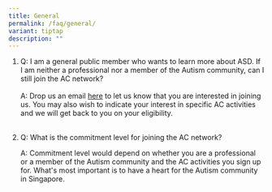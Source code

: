 ```yaml
---
title: General
permalink: /faq/general/
variant: tiptap
description: ""
---
```

<ol data-tight="true" class="tight">
<li>
<p>Q: I am a general public member who wants to learn more about ASD. If
I am neither a professional nor a member of the Autism community, can I
still join the AC network?
<br>
<br>A: Drop us an email <a href="https://www.asdcollaborative.sg/contact-us/" rel="noopener nofollow" target="_blank">here</a> to
let us know that you are interested in joining us. You may also wish to
indicate your interest in specific AC activities and we will get back to
you on your eligibility.
<br>
<br>
</p>
</li>
<li>
<p>Q: What is the commitment level for joining the AC network?
<br>
</p>
<p>A: Commitment level would depend on whether you are a professional or
a member of the Autism community and the AC activities you sign up for.
What's most important is to have a heart for the Autism community in Singapore.</p>
<p></p>
</li>
</ol>
<p></p>